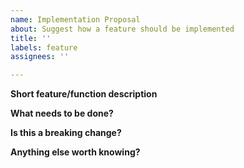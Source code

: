 ```yaml
---
name: Implementation Proposal
about: Suggest how a feature should be implemented
title: ''
labels: feature
assignees: ''

---
```


**Short feature/function description**

**What needs to be done?**

**Is this a breaking change?**

**Anything else worth knowing?**
